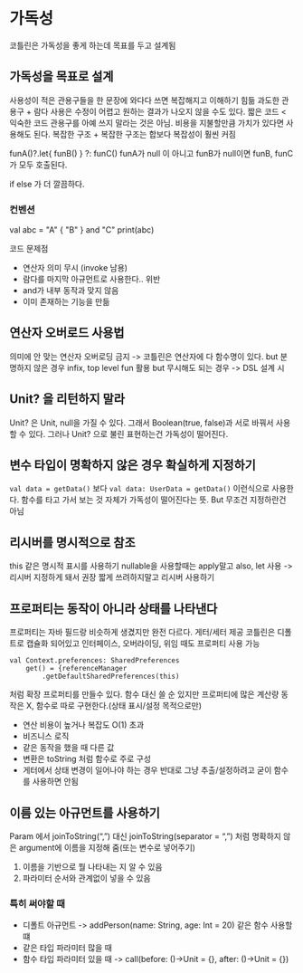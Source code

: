 # 가독성

코틀린은 가독성을 좋게 하는데 목표를 두고 설계됨

## 가독성을 목표로 설계

사용성이 적은 관용구들을 한 문장에 와다다 쓰면 복잡해지고 이해하기 힘듦
과도한 관용구 + 람다 사용은 수정이 어렵고 원하는 결과가 나오지 않을 수도 있다.
짧은 코드 < 익숙한 코드
관용구를 아예 쓰지 말라는 것은 아님. 비용을 지불할만큼 가치가 있다면 사용해도 된다.
복잡한 구조 + 복잡한 구조는 합보다 복잡성이 훨씬 커짐

funA()?.let{ funB() } ?: funC()
funA가 null 이 아니고 funB가 null이면 funB, funC가 모두 호출된다.

if else 가 더 깔끔하다.


### 컨벤션
val abc = "A" { "B" } and "C"
print(abc) 

코드 문제점
* 연산자 의미 무시 (invoke 남용)
* 람다를 마지막 아규먼트로 사용한다.. 위반
* and가 내부 동작과 맞지 않음
* 이미 존재하는 기능을 만듦

## 연산자 오버로드 사용법

의미에 안 맞는 연산자 오버로딩 금지 -> 코틀린은 연산자에 다 함수명이 있다.
but 분명하지 않은 경우 infix, top level fun 활용
but 무시해도 되는 경우 -> DSL 설계 시


## Unit? 을 리턴하지 말라

Unit? 은 Unit, null을 가질 수 있다. 그래서 Boolean(true, false)과 서로 바꿔서 사용할 수 있다.
그러나 Unit? 으로 불린 표현하는건 가독성이 떨어진다. 

## 변수 타입이 명확하지 않은 경우 확실하게 지정하기
`val data = getData()`  보다 `val data: UserData = getData()` 이런식으로 사용한다. 함수를 타고 가서 보는 것 자체가 가독성이 떨어진다는 뜻. But 무조건 지정하란건 아님

## 리시버를 명시적으로 참조
this 같은 명시적 표시를 사용하기
nullable을 사용할때는 apply말고 also, let 사용 -> 리시버 지정하게 돼서 권장
짧게 쓰려하지말고 리시버 사용하기

## 프로퍼티는 동작이 아니라 상태를 나타낸다
프로퍼티는 자바 필드랑 비슷하게 생겼지만 완전 다르다.
게터/세터 제공
코틀린은 디폴트로 캡슐화 되어있고 인터페이스, 오버라이딩, 위임 때도 프로퍼티 사용 가능

```
val Context.preferences: SharedPreferences
	get() = {referenceManager
		.getDefaultSharedPreferences(this)
```
처럼 확장 프로퍼티를 만들수 있다. 함수 대신 쓸 순 있지만 프로퍼티에 많은 계산량 동작은 X, 함수로 따로 구현한다.(상태 표시/설정 목적으로만)
* 연산 비용이 높거나 복잡도 O(1) 초과
* 비즈니스 로직
* 같은 동작을 했을 때 다른 값
* 변환은 toString 처럼 함수로 주로 구성
* 게터에서 상태 변경이 일어나야 하는 경우
반대로 그냥 추출/설정하려고 굳이 함수를 사용하면 안됨

## 이름 있는 아규먼트를 사용하기
Param 에서  joinToString(“,”) 대신 joinToString(separator = “,”) 
처럼 명확하지 않은 argument에 이름을 지정해 줌(또는 변수로 넣어주기)

1. 이름을 기반으로 뭘 나타내는 지 알 수 있음
2. 파라미터 순서와 관계없이 넣을 수 있음

### 특히 써야할 때
* 디폴트 아규먼트 -> addPerson(name: String, age: Int = 20) 같은 함수 사용할 떄
* 같은 타입 파라미터 많을 때 
* 함수 타입 파라미터 있을 때 -> call(before: ()->Unit = {}, after: ()->Unit = {}) 

